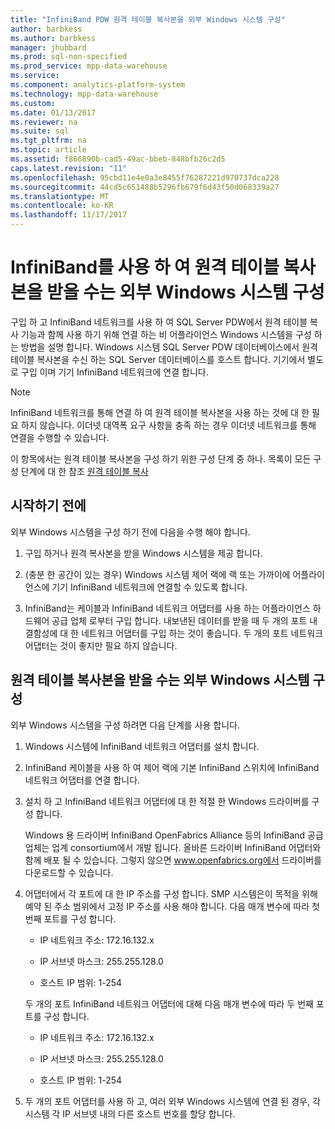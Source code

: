 ```yaml
---
title: "InfiniBand PDW 원격 테이블 복사본을 외부 Windows 시스템 구성"
author: barbkess
ms.author: barbkess
manager: jhubbard
ms.prod: sql-non-specified
ms.prod_service: mpp-data-warehouse
ms.service: 
ms.component: analytics-platform-system
ms.technology: mpp-data-warehouse
ms.custom: 
ms.date: 01/13/2017
ms.reviewer: na
ms.suite: sql
ms.tgt_pltfrm: na
ms.topic: article
ms.assetid: f866890b-cad5-49ac-bbeb-848bfb26c2d5
caps.latest.revision: "11"
ms.openlocfilehash: 95cbd11e4e0a3e8455f76287221d970737dca228
ms.sourcegitcommit: 44cd5c651488b5296fb679f6d43f50d068339a27
ms.translationtype: MT
ms.contentlocale: ko-KR
ms.lasthandoff: 11/17/2017
---
```

# <a name="configure-an-external-windows-system-to-receive-remote-table-copies-using-infiniband"></a>InfiniBand를 사용 하 여 원격 테이블 복사본을 받을 수는 외부 Windows 시스템 구성
구입 하 고 InfiniBand 네트워크를 사용 하 여 SQL Server PDW에서 원격 테이블 복사 기능과 함께 사용 하기 위해 연결 하는 비 어플라이언스 Windows 시스템을 구성 하는 방법을 설명 합니다. Windows 시스템 SQL Server PDW 데이터베이스에서 원격 테이블 복사본을 수신 하는 SQL Server 데이터베이스를 호스트 합니다. 기기에서 별도로 구입 이며 기기 InfiniBand 네트워크에 연결 합니다.  
  
> [!NOTE]  
> InfiniBand 네트워크를 통해 연결 하 여 원격 테이블 복사본을 사용 하는 것에 대 한 필요 하지 않습니다. 이더넷 대역폭 요구 사항을 충족 하는 경우 이더넷 네트워크를 통해 연결을 수행할 수 있습니다.  
  
이 항목에서는 원격 테이블 복사본을 구성 하기 위한 구성 단계 중 하나. 목록이 모든 구성 단계에 대 한 참조 [원격 테이블 복사](remote-table-copy.md)  
  
## <a name="before-you-begin"></a>시작하기 전에  
외부 Windows 시스템을 구성 하기 전에 다음을 수행 해야 합니다.  
  
1.  구입 하거나 원격 복사본을 받을 Windows 시스템을 제공 합니다.  
  
2.  (충분 한 공간이 있는 경우) Windows 시스템 제어 랙에 랙 또는 가까이에 어플라이언스에 기기 InfiniBand 네트워크에 연결할 수 있도록 합니다.  
  
3.  InfiniBand는 케이블과 InfiniBand 네트워크 어댑터를 사용 하는 어플라이언스 하드웨어 공급 업체 로부터 구입 합니다. 내보낸된 데이터를 받을 때 두 개의 포트 내결함성에 대 한 네트워크 어댑터를 구입 하는 것이 좋습니다. 두 개의 포트 네트워크 어댑터는 것이 좋지만 필요 하지 않습니다.  
  
## <a name="HowToWindows"></a>원격 테이블 복사본을 받을 수는 외부 Windows 시스템 구성  
외부 Windows 시스템을 구성 하려면 다음 단계를 사용 합니다.  
  
1.  Windows 시스템에 InfiniBand 네트워크 어댑터를 설치 합니다.  
  
2.  InfiniBand 케이블을 사용 하 여 제어 랙에 기본 InfiniBand 스위치에 InfiniBand 네트워크 어댑터를 연결 합니다.  
  
3.  설치 하 고 InfiniBand 네트워크 어댑터에 대 한 적절 한 Windows 드라이버를 구성 합니다.  
  
    Windows 용 드라이버 InfiniBand OpenFabrics Alliance 등의 InfiniBand 공급 업체는 업계 consortium에서 개발 됩니다.  올바른 드라이버 InfiniBand 어댑터와 함께 배포 될 수 있습니다. 그렇지 않으면 www.openfabrics.org에서 드라이버를 다운로드할 수 있습니다.  
  
4.  어댑터에서 각 포트에 대 한 IP 주소를 구성 합니다. SMP 시스템은이 목적을 위해 예약 된 주소 범위에서 고정 IP 주소를 사용 해야 합니다. 다음 매개 변수에 따라 첫 번째 포트를 구성 합니다.  
  
    -   IP 네트워크 주소: 172.16.132.x  
  
    -   IP 서브넷 마스크: 255.255.128.0  
  
    -   호스트 IP 범위: 1-254  
  
    두 개의 포트 InfiniBand 네트워크 어댑터에 대해 다음 매개 변수에 따라 두 번째 포트를 구성 합니다.  
  
    -   IP 네트워크 주소: 172.16.132.x  
  
    -   IP 서브넷 마스크: 255.255.128.0  
  
    -   호스트 IP 범위: 1-254  
  
5.  두 개의 포트 어댑터를 사용 하 고, 여러 외부 Windows 시스템에 연결 된 경우, 각 시스템 각 IP 서브넷 내의 다른 호스트 번호를 할당 합니다.  
  
<!-- MISSING LINKS 
## See Also  
[Common Metadata Query Examples &#40;SQL Server PDW&#41;](../sqlpdw/common-metadata-query-examples-sql-server-pdw.md)  
-->
  
